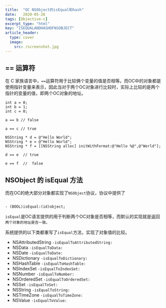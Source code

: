 ```yaml
---
title:  "OC NSObject的isEqual和hash"
date:   2020-05-26
tags: [Objective-c]
excerpt_type: "html"
key: "ISEQUALANDHASHOFNSOBJECT"
article_header:
  type: cover
  image:
    src: /screenshot.jpg
---
```



## == 运算符

在 C 家族语言中，`==`运算符用于比较俩个变量的值是否相等。而OC中的对象都是使用指针变量来表示，因此当对于两个OC对象进行比较时，实际上比较的是两个指针的变量的值，即两个OC对象的地址。

```objc
int a = 0;
int b = 1;
int c = 0;

a == b // false

a == c // true 

NSString * d = @"Hello World";
NSString * e = @"Hello World";
NSString * f = [[NSString alloc] initWithFormat:@"Hello %@",@"World"];

d == e  // true 

e == f  //  false 

```

## NSObject 的 isEqual 方法 

而在OC的绝大部分对象都实现了`NSObject`协议，协议中提供了

```objc

- (BOOL)isEqual:(id)object;
```

`isEqual`是OC语言提供的用于判断两个OC对象是否相等，而默认的实现就是返回`两个对象的地址是否一致。`

系统提供的以下类都重写了`isEqual`方法，实现了对象值的比较。

- NSAttributedString    `-isEqualToAttributedString:`
- NSData                `-isEqualToData:`  
- NSDate                `-isEqualToDate:`
- NSDictionary          `-isEqualToDictionary:`
- NSHashTable           `-isEqualToHashTable:`
- NSIndexSet            `-isEqualToIndexSet:`
- NSNumber              `-isEqualToNumber:`
- NSOrderedSet          `-isEqualToOrderedSet:`
- NSSet                 `-isEqualToSet:`
- NSString              `-isEqualToString:`
- NSTimeZone            `-isEqualToTimeZone:`
- NSValue               `-isEqualToValue:`




